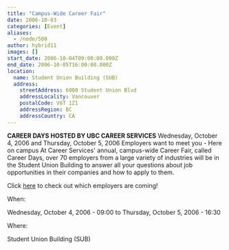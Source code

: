 ```yaml
---
title: "Campus-Wide Career Fair"
date: 2006-10-03
categories: [Event]
aliases:
  - /node/500
author: hybrid11
images: []
start_date: 2006-10-04T09:00:00.000Z
end_date: 2006-10-05T16:00:00.000Z
location:
  name: Student Union Building (SUB)
  address:
    streetAddress: 6000 Student Union Blvd
    addressLocality: Vancouver
    postalCode: V6T 1Z1
    addressRegion: BC
    addressCountry: CA
---
```


**CAREER DAYS HOSTED BY UBC CAREER SERVICES**
Wednesday, October 4, 2006 and Thursday, October 5, 2006
Employers want to meet you - Here on campus
At Career Services' annual, campus-wide Career Fair, called Career Days, over 70 employers from a large variety of industries will be
in the Student Union Building to answer all your questions about job opportunities in their companies and how to apply to them.

Click [here](http://www.careers.ubc.ca/events.cfm?page=careerfair&view=participants) to check out which employers are coming!

When: 

Wednesday, October 4, 2006 - 09:00 to Thursday, October 5, 2006 - 16:30

Where: 

Student Union Building (SUB)
